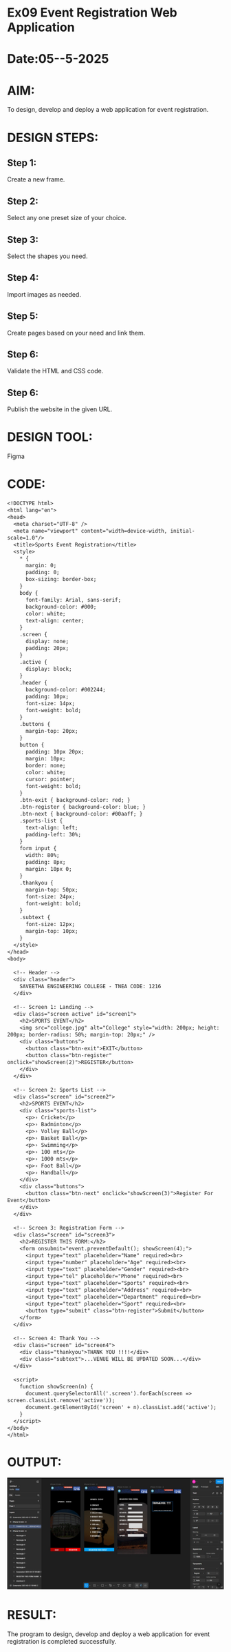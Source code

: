 # Ex09 Event Registration Web Application
# Date:05--5-2025
# AIM:
To design, develop and deploy a web application for event registration.

# DESIGN STEPS:
## Step 1:
Create a new frame.

## Step 2:
Select any one preset size of your choice.

## Step 3:
Select the shapes you need.

## Step 4:
Import images as needed.

## Step 5:
Create pages based on your need and link them.

## Step 6:
Validate the HTML and CSS code.

## Step 6:
Publish the website in the given URL.

# DESIGN TOOL:
Figma

# CODE:
```
<!DOCTYPE html>
<html lang="en">
<head>
  <meta charset="UTF-8" />
  <meta name="viewport" content="width=device-width, initial-scale=1.0"/>
  <title>Sports Event Registration</title>
  <style>
    * {
      margin: 0;
      padding: 0;
      box-sizing: border-box;
    }
    body {
      font-family: Arial, sans-serif;
      background-color: #000;
      color: white;
      text-align: center;
    }
    .screen {
      display: none;
      padding: 20px;
    }
    .active {
      display: block;
    }
    .header {
      background-color: #002244;
      padding: 10px;
      font-size: 14px;
      font-weight: bold;
    }
    .buttons {
      margin-top: 20px;
    }
    button {
      padding: 10px 20px;
      margin: 10px;
      border: none;
      color: white;
      cursor: pointer;
      font-weight: bold;
    }
    .btn-exit { background-color: red; }
    .btn-register { background-color: blue; }
    .btn-next { background-color: #00aaff; }
    .sports-list {
      text-align: left;
      padding-left: 30%;
    }
    form input {
      width: 80%;
      padding: 8px;
      margin: 10px 0;
    }
    .thankyou {
      margin-top: 50px;
      font-size: 24px;
      font-weight: bold;
    }
    .subtext {
      font-size: 12px;
      margin-top: 10px;
    }
  </style>
</head>
<body>

  <!-- Header -->
  <div class="header">
    SAVEETHA ENGINEERING COLLEGE - TNEA CODE: 1216
  </div>

  <!-- Screen 1: Landing -->
  <div class="screen active" id="screen1">
    <h2>SPORTS EVENT</h2>
    <img src="college.jpg" alt="College" style="width: 200px; height: 200px; border-radius: 50%; margin-top: 20px;" />
    <div class="buttons">
      <button class="btn-exit">EXIT</button>
      <button class="btn-register" onclick="showScreen(2)">REGISTER</button>
    </div>
  </div>

  <!-- Screen 2: Sports List -->
  <div class="screen" id="screen2">
    <h2>SPORTS EVENT</h2>
    <div class="sports-list">
      <p>› Cricket</p>
      <p>› Badminton</p>
      <p>› Volley Ball</p>
      <p>› Basket Ball</p>
      <p>› Swimming</p>
      <p>› 100 mts</p>
      <p>› 1000 mts</p>
      <p>› Foot Ball</p>
      <p>› Handball</p>
    </div>
    <div class="buttons">
      <button class="btn-next" onclick="showScreen(3)">Register For Event</button>
    </div>
  </div>

  <!-- Screen 3: Registration Form -->
  <div class="screen" id="screen3">
    <h2>REGISTER THIS FORM:</h2>
    <form onsubmit="event.preventDefault(); showScreen(4);">
      <input type="text" placeholder="Name" required><br>
      <input type="number" placeholder="Age" required><br>
      <input type="text" placeholder="Gender" required><br>
      <input type="tel" placeholder="Phone" required><br>
      <input type="text" placeholder="Sports" required><br>
      <input type="text" placeholder="Address" required><br>
      <input type="text" placeholder="Department" required><br>
      <input type="text" placeholder="Sport" required><br>
      <button type="submit" class="btn-register">Submit</button>
    </form>
  </div>

  <!-- Screen 4: Thank You -->
  <div class="screen" id="screen4">
    <div class="thankyou">THANK YOU !!!!</div>
    <div class="subtext">...VENUE WILL BE UPDATED SOON...</div>
  </div>

  <script>
    function showScreen(n) {
      document.querySelectorAll('.screen').forEach(screen => screen.classList.remove('active'));
      document.getElementById('screen' + n).classList.add('active');
    }
  </script>
</body>
</html>

```
# OUTPUT:

![alt text](<WhatsApp Image 2025-05-20 at 10.03.49_adeab69e.jpg>)
# RESULT:
The program to design, develop and deploy a web application for event registration is completed successfully.
